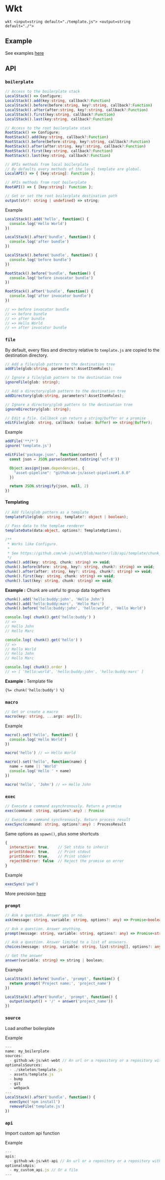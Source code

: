 # Wkt

```
wkt <input=string default="./template.js"> <output=string default="./">
```

## Example

See examples [here](https://github.com/wk-js/wkt-web)

## API

### `boilerplate`

```ts
// Access to the boilerplate stack
LocalStack() => Configure;
LocalStack().add(key:string, callback?:Function)
LocalStack().before(before:string, key?:string, callback?:Function)
LocalStack().after(after:string, key?:string, callback?:Function)
LocalStack().first(key:string, callback?:Function)
LocalStack().last(key:string, callback?:Function)
```

```ts
// Access to the root boilerplate stack
RootStack() => Configure;
RootStack().add(key:string, callback?:Function)
RootStack().before(before:string, key?:string, callback?:Function)
RootStack().after(after:string, key?:string, callback?:Function)
RootStack().first(key:string, callback?:Function)
RootStack().last(key:string, callback?:Function)
```

```ts
// APIs methods from local boilerplate
// By defaults every methods of the local template are global.
LocalAPI() => { [key:string]: Function };
```

```ts
// APIs methods from root boilerplate
RootAPI() => { [key:string]: Function };
```

```ts
// Get or set the root boilerplate destination path
output(str?: string | undefined) => string;
```

Example
```js
LocalStack().add('hello', function() {
  console.log('Hello World')
})

LocalStack().after('bundle', function() {
  console.log('after bundle')
})

LocalStack().before('bundle', function() {
  console.log('before bundle')
})

RootStack().before('bundle', function() {
  console.log('before invocator bundle')
})

RootStack().after('bundle', function() {
  console.log('after invocator bundle')
})

// => before invocator bundle
// => before bundle
// => after bundle
// => Hello World
// => after invocator bundle
```

### `file`

By default, every files and directory relative to `template.js` are copied to the destination directory.

```ts
// Add a file/glob pattern to the destination tree
addFile(glob:string, parameters?:AssetItemRules);
```

```ts
// Ignore a file/glob pattern to the destination tree
ignoreFile(glob: string);
```

```ts
// Add a directory/glob pattern to the destination tree
addDirectory(glob:string, parameters?:AssetItemRules);
```

```ts
// Ignore a directory/glob pattern to the destination tree
ignoreDirectory(glob: string);
```

```ts
// Edit a file. Callback can return a string/buffer or a promise
editFile(glob: string, callback: (value: Buffer) => string|Buffer);
```

Example

```js
addFile('**/*')
ignore('template.js')

editFile('package.json', function(content) {
  const json = JSON.parse(content.toString('utf-8'))

  Object.assign(json.dependencies, {
    "asset-pipeline": "github:wk-js/asset-pipeline#1.0.0"
  })

  return JSON.stringify(json, null, 2)
})
```

#### Templating

```ts
// Add file/glob pattern as a template
templateFile(glob: string, template?: object | boolean);
```

```ts
// Pass data to the templae renderer
templateData(data:object, options?: TemplateOptions);
```

```ts
/**
 * Works like Configure.
 *
 * See https://github.com/wk-js/wkt/blob/master/lib/api/template/chunk_stack.ts
 */
chunk().add(key: string, chunk: string) => void;
chunk().before(bfore: string, key?: string, chunk?: string) => void;
chunk().after(after: string, key?: string, chunk?: string) => void;
chunk().first(key: string, chunk: string) => void;
chunk().last(key: string, chunk: string) => void;
```

**Example :** Chunk are useful to group data togethers

```ts
chunk().add('hello:buddy:john', 'Hello John')
chunk().add('hello:buddy:marc', 'Hello Marc')
chunk().before('hello:buddy:john', 'hello:world', 'Hello World')

console.log( chunk().get('hello:buddy') )
// =>
// Hello John
// Hello Marc

console.log( chunk().get('hello') )
// =>
// Hello World
// Hello John
// Hello Marc

console.log( chunk().order )
// => [ 'hello:world', 'hello:buddy:john', 'hello:buddy:marc' ]
```

**Example :** Template file

```txt
{%= chunk('hello:buddy') %}
```

### `macro`

```ts
// Get or create a macro
macro(key: string, ...args: any[]);
```

Example
```js
macro().set('hello', function() {
  console.log('Hello World')
})

macro('hello') // => Hello World

macro().set('hello', function(name) {
  name = name || 'World'
  console.log('Hello ' + name)
})

macro('hello', 'John') // => Hello John
```

### `exec`

```ts
// Execute a command asynchronously. Return a promise
exec(command: string, options?:any) : Promise
```

```ts
// Execute a command synchronously. Return process result
execSync(command: string, options?:any) : ProcessResult
```

Same options as `spawn()`, plus some shortcuts

```js
{
  interactive: true,    // Set stdio to inherit
  printStdout: true,    // Print stdout
  printStderr: true,    // Print stderr
  rejectOnError: false  // Reject the promise on error
}
```

Example
```js
execSync('pwd')
```

More precision [here](https://github.com/wk-js/wkt/blob/master/lib/stack)

### `prompt`

```ts
// Ask a question. Answer yes or no.
ask(message: string, variable: string, options?: any) => Promise<boolean>;
```

```ts
// Ask a question. Answer anything.
prompt(message: string, variable: string, options?: any) => Promise<string>;
```

```ts
// Ask a question. Answer limited to a list of answsers.
choices(message: string, variable: string, list:string[], options?: any) => Promise<string>;
```

```ts
// Get the answer
answer(variable: string) => string | boolean;
```

Example

```js
LocalStack().before('bundle', 'prompt', function() {
  return prompt('Project name:', 'project_name')
})

LocalStack().after('bundle', 'prompt', function() {
  output(output() + '/' + answer('project_name'))
})
```

### `source`

Load another boilerplate

Example

```js
---
name: my_boilerplate
sources:
  - github:wk-js/wkt-webt // An url or a repository or a repository with a branch/tag
optionalsSources:
  - ./skeleton/template.js
  - assets/template.js
  - bump
  - git
  - webpack
---
LocalStack().after('bundle', function() {
  execSync('npm install')
  removeFile('template.js')
})
```

### `api`

Import custom api function

Example

```js
---
apis:
  - github:wk-js/wkt-api // An url or a repository or a repository with a branch/tag
optionalsApis:
  - my_custom_api.js // Or a file
---
```